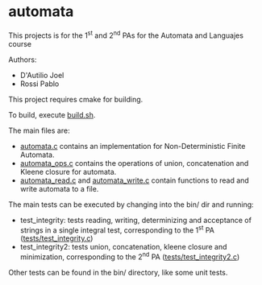 # automata

This projects is for the 1<sup>st</sup> and 2<sup>nd</sup> PAs for the Automata and Languajes course

Authors:

- D'Autilio Joel
- Rossi Pablo

This project requires cmake for building.

To build, execute [build.sh](build.sh).

The main files are:

- [automata.c](src/automata/automata.c) contains an implementation for Non-Deterministic Finite Automata.
- [automata_ops.c](src/automata/automata_ops.c) contains the operations of union, concatenation and Kleene closure for automata.
- [automata_read.c](src/automataio/automata_read.c) and [automata_write.c](src/automataio/automata_write.c) contain functions to read and write automata to a file.


The main tests can be executed by changing into the bin/ dir and running:
    
- test_integrity: tests reading, writing, determinizing and acceptance of strings in a single integral test, corresponding to the 1<sup>st</sup> PA ([tests/test_integrity.c](tests/test_integrity.c))
- test_integrity2: tests union, concatenation, kleene closure and minimization, corresponding to the 2<sup>nd</sup> PA ([tests/test_integrity2.c](tests/test_integrity2.c))

Other tests can be found in the bin/ directory, like some unit tests.
